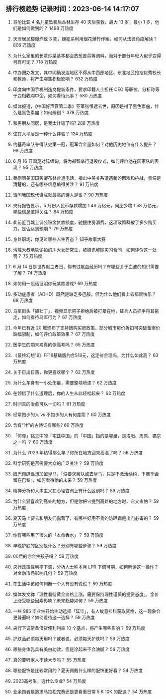 
## 排行榜趋势 记录时间：2023-06-14 14:17:07
  
  1. 哥伦比亚 4 名儿童坠机后丛林生存 40 天后获救，最大 13 岁，最小 1 岁，他们是如何做到的？ 1498 万热度
    
  2. 天津居民楼爆炸致 3 死，嫌犯系利用烟花爆竹作案，如何从法律角度解读？ 806 万热度
    
  3. 为什么家里的长辈炒菜基本都会放葱姜蒜等调料，而对于部分年轻人似乎变得可有可无？ 718 万热度
    
  4. 中办国办发文，其中明确发达地区不得从中西部地区、东北地区抢挖优秀校长和教师，将产生哪些积极影响？ 632 万热度
    
  5. 印度向中国手机制造商提新条件，要求印籍人士担任 CEO 等职位，分析称等于变相收购中企，如何看待此事？ 580 万热度
    
  6. 媒体报道，《中国好声音第二季》亚军张恒远去世，原因是得了黑色素瘤，什么是黑色素瘤？如何辨别？ 379 万热度
    
  7. 和男朋友同居，是我太计较了吗? 288 万热度
    
  8. 住在大平层是一种什么体验？ 124 万热度
    
  9. 约基奇率队夺得队史第一冠，冠军含金量如何？对他历史地位有什么提升？ 99 万热度
    
  10. 6 月 16 日国足对阵缅甸，将为郑智举行退役仪式，如何评价他在国家队的表现？ 95 万热度
    
  11. 秦刚同美国国务卿布林肯通电话，指出中美关系遭遇新的困难和挑战，责任是清楚的，还有哪些信息值得关注？ 91 万热度
    
  12. 请问我国现代诗成就最高的诗人是谁？ 90 万热度
    
  13. 央行报告显示，5 月份人民币存款增加 1.46 万亿元，同比少增 1.58 万亿元，哪些信息值得关注？ 84 万热度
    
  14. 此前近百城上调公积金贷款额度，驰援住房消费，这项政策释放了多少购买力，是否达到预期？ 79 万热度
    
  15. 身处职场，你见过哪些人生百态？ 知乎故事大赛
    
  16. 污蔑大叔地铁偷拍的川大女研究生，被腾讯解除实习合同，如何评价这一处罚？ 75 万热度
    
  17. 6 月 14 日是世界献血者日，你有过献血经历吗？有哪些关于血液的知识需要了解？ 74 万热度
    
  18. 如何用一段话证明你玩某款游戏? 69 万热度
    
  19. 多动症患者（ADHD）既然是缺乏多巴胺，但为什么他们看上去都很快乐？ 68 万热度
    
  20. 乌军街头「抓壮丁」，视频显示男子拒绝后被打晕在地，征兵人员抓手将其拖走，如何看待乌军行为？ 67 万热度
    
  21. 今年已有近 20 城颁布了支持团购买房政策，部分城市房价折扣可突破备案价跌幅限制，如何评价政策效果？ 67 万热度
    
  22. 医学生的期末考真的像高考吗？ 65 万热度
    
  23. 《最终幻想16》FF16基础版约合518元，这定价合理吗，为什么如此高？ 63 万热度
    
  24. 关于日出日落，你更喜欢哪个？ 62 万热度
    
  25. 为什么车身有一小处伤痕，需要整块喷漆？ 62 万热度
    
  26. 在领悟了什么道理后，你的人生从此轻松起来？ 62 万热度
    
  27. 时间真的治愈可以一切吗？ 61 万热度
    
  28. 经常跑步的人 vs 不跑步的人有何差距？ 60 万热度
    
  29. 含有“叶”的古诗词有哪些? 60 万热度
    
  30. 「何尊」铭文中的「宅兹中国」的「中国」指的是哪里，是洛阳、周原、镐京之一吗 ？ 60 万热度
    
  31. 为什么 2023 年热得那么早？你所在地方迎来高温了吗？ 59 万热度
    
  32. 科学研究是否需要大众的广泛关注？ 59 万热度
    
  33. 姆巴佩辟谣想加盟皇马，「没要求离队或去皇马，只是不激活续约，下赛季会留在巴黎」，如何看待他的未来？ 59 万热度
    
  34. 精神分析和人本主义在心理咨询上有什么区别吗？ 59 万热度
    
  35. 为什么猫喜欢到高处的地方，但是你把它提到高处的地方时，它又害怕？ 59 万热度
    
  36. 夏天马上要去和朋友们露营了，有哪些好用不贵的防晒霜是出门必备的？ 59 万热度
    
  37. 你有哪些用了很久的「本命香水」？ 59 万热度
    
  38. 早晚护肤的区别是什么？分别有哪些步骤？ 59 万热度
    
  39. 00后的你会生孩子吗？ 59 万热度
    
  40. 央行政策性利率下调，分析人士称本月 LPR 下调可期，如何解读这一操作？对金融市场影响几何？ 59 万热度
    
  41. 在生活中该如何判断一个人有没有说谎？ 59 万热度
    
  42. 媒体发文称「理性看待黄金价格上涨，需要保持理性谨慎的投资态度」，金价上涨受哪些因素影响？未来趋势如何？ 59 万热度
    
  43. 一些 985 毕业生开始主动选择「延毕」，有人故意挂科获取资格，这一现象会更普遍吗？如何看待这一选择？ 59 万热度
    
  44. 央行下调常备借贷便利利率 10 个基点，将产生哪些影响？ 59 万热度
    
  45. 护肤品必须每天用吗？或者说，必须每天护肤吗？ 59 万热度
    
  46. 哪些身体乳具有美白功效，但是涂起来不会油腻？ 56 万热度
    
  47. 真的要听家人不读大专吗？ 55 万热度
    
  48. 哪些配饰是比较常用的？夏天佩戴什么样的配饰更好看？ 54 万热度
    
  49. 2023高考生，选什么专业? 54 万热度
    
  50. 业余跑者是追求马拉松完赛还是更看重日常 5 K 10K  的配速？ 54 万热度
    